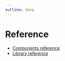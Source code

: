 ```yaml
---
outline: deep
---
```


# Reference

- [Components reference](./components/)
- [Library reference](lib/)